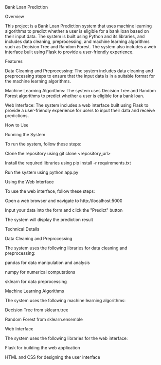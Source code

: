 Bank Loan Prediction


Overview

This project is a Bank Loan Prediction system that uses machine learning algorithms to predict whether a user is eligible for a bank loan based on their input data. The system is built using Python and its libraries, and includes data cleaning, preprocessing, and machine learning algorithms such as Decision Tree and Random Forest. The system also includes a web interface built using Flask to provide a user-friendly experience.

Features

Data Cleaning and Preprocessing: The system includes data cleaning and preprocessing steps to ensure that the input data is in a suitable format for the machine learning algorithms.

Machine Learning Algorithms: The system uses Decision Tree and Random Forest algorithms to predict whether a user is eligible for a bank loan.

Web Interface: The system includes a web interface built using Flask to provide a user-friendly experience for users to input their data and receive predictions.

How to Use

Running the System

To run the system, follow these steps:


Clone the repository using git clone <repository_url>

Install the required libraries using pip install -r requirements.txt

Run the system using python app.py

Using the Web Interface

To use the web interface, follow these steps:

Open a web browser and navigate to http://localhost:5000

Input your data into the form and click the "Predict" button

The system will display the prediction result

Technical Details

Data Cleaning and Preprocessing

The system uses the following libraries for data cleaning and preprocessing:

pandas for data manipulation and analysis

numpy for numerical computations

sklearn for data preprocessing

Machine Learning Algorithms

The system uses the following machine learning algorithms:

Decision Tree from sklearn.tree

Random Forest from sklearn.ensemble

Web Interface

The system uses the following libraries for the web interface:

Flask for building the web application

HTML and CSS for designing the user interface
